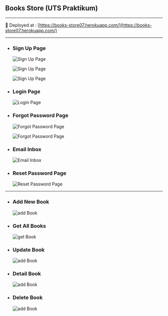 ## Books Store (UTS Praktikum)
--------------------------
  🚀 Deployed at : [https://books-store07.herokuapp.com/](https://books-store07.herokuapp.com/)

----------------------------

- ### Sign Up Page
    ![Sign Up Page](img/Screenshot%202022-04-25%20163015.png "Sign Up Page")

    ![Sign Up Page](img/Screenshot%202022-04-25%20164342.png "Sign Up Page")

    ![Sign Up Page](img/Screenshot%202022-04-25%20164723.png "Sign Up Page")

- ### Login Page
    ![Login Page](img/Screenshot%202022-04-25%20164800.png "Login Page")

- ### Forgot Password Page
  ![Forgot Password Page](img/Screenshot%202022-04-25%20165050.png "Forgot Password Page")

  ![Forgot Password Page](img/Screenshot%202022-04-25%20165729.png "Forgot Password Page")

- ### Email Inbox

  ![Email Inbox](img/Screenshot%202022-04-25%20165811.png "Email Inbox")

- ### Reset Password Page

  ![Reset Password Page](img/Screenshot%202022-04-25%20170743.png "Reset Password Page")

-----------------------------------------
- ### Add New Book
  ![add Book](img/Screenshot%202022-04-25%20172331.png)
- ### Get All Books
  ![get Book](img/Screenshot%202022-04-25%20172407.png)
- ### Update Book
  ![add Book](img/Screenshot%202022-04-25%20172639.png)
- ### Detail Book
  ![add Book](img/Screenshot%202022-04-25%20172434.png)
- ### Delete Book
  ![add Book](img/Screenshot%202022-04-25%20172719.png)